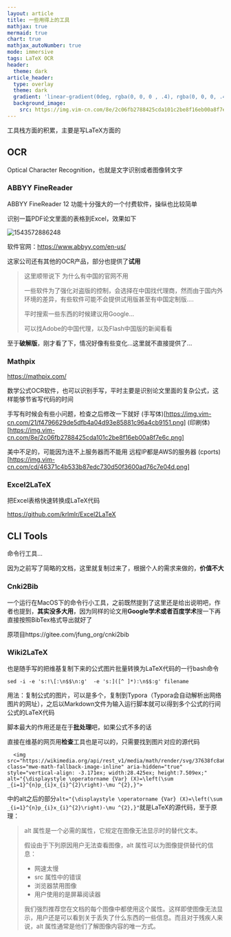 ```yaml
---
layout: article
title: 一些用得上的工具
mathjax: true
mermaid: true
chart: true
mathjax_autoNumber: true
mode: immersive
tags: LaTeX OCR
header:
  theme: dark
article_header:
  type: overlay
  theme: dark
  gradient: 'linear-gradient(0deg, rgba(0, 0, 0 , .4), rgba(0, 0, 0, .4))'
  background_image:
    src: https://img.vim-cn.com/8e/2c06fb2788425cda101c2be8f16eb00a8f7e6c.png
---
```

工具栈方面的积累，主要是写LaTeX方面的

<!--more-->
## OCR

Optical Character Recognition，也就是文字识别或者图像转文字

### ABBYY FineReader

ABBYY FineReader 12 功能十分强大的一个付费软件，操纵也比较简单

识别一篇PDF论文里面的表格到Excel，效果如下

![1543572886248](https://img.vim-cn.com/2e/f2a6383c25ad0920ce14f61da30d839084e6ef.png)

软件官网：https://www.abbyy.com/en-us/

这家公司还有其他的OCR产品，部分也提供了**试用**

> 这里顺带说下 为什么有中国的官网不用
>
> 一些软件为了强化对盗版的控制，会选择在中国找代理商，然而由于国内外环境的差异，有些软件可能不会提供试用版甚至有中国定制版....
>
> 平时搜索一些东西的时候建议用Google...
>
> 可以找Adobe的中国代理，以及Flash中国版的新闻看看

至于**破解版**，刚才看了下，情况好像有些变化...这里就不直接提供了...

### Mathpix

https://mathpix.com/

数学公式OCR软件，也可以识别手写，平时主要是识别论文里面的复杂公式，这样能够节省写代码的时间

手写有时候会有些小问题，检查之后修改一下就好
(手写体)[https://img.vim-cn.com/21/f4796629de5dfb4a04d93e85881c96a4cb9151.png]
(印刷体)[https://img.vim-cn.com/8e/2c06fb2788425cda101c2be8f16eb00a8f7e6c.png]



美中不足的，可能因为连不上服务器而不能用
远程IP都是AWS的服务器
(cports)[https://img.vim-cn.com/cd/46371c4b533b87edc730d50f3600ad76c7e04d.png]


### Excel2LaTeX

把Excel表格快速转换成LaTeX代码

https://github.com/krlmlr/Excel2LaTeX



## CLI Tools

命令行工具...

因为之前写了简略的文档，这里就复制过来了，根据个人的需求来做的，**价值不大**


### Cnki2Bib

一个运行在MacOS下的命令行小工具，之前既然提到了这里还是给出说明吧，作者也提到，**其实没多大用**，因为同样的论文用**Google学术或者百度学术**搜一下再直接按照BibTex格式导出就好了

原项目https://gitee.com/jfung_org/cnki2bib

### Wiki2LaTeX

也是随手写的把维基复制下来的公式图片批量转换为LaTeX代码的一行bash命令

```shell
sed -i -e 's:!\[:\n$$\n:g'  -e 's:]([^ ]*):\n$$:g' filename
```

用法：复制公式的图片，可以是多个，复制到Typora（Typora会自动解析出网络图片的网址），之后以Markdown文件为输入运行脚本就可以得到多个公式的行间公式的LaTeX代码

脚本最大的作用还是在于**批处理**吧，如果公式不多的话

直接在维基的网页用**检查**工具也是可以的，只需要找到图片对应的源代码

```shell
  <img src="https://wikimedia.org/api/rest_v1/media/math/render/svg/37638fc8a691764fe848ef7723088dccc7d6bb21" class="mwe-math-fallback-image-inline" aria-hidden="true" style="vertical-align: -3.171ex; width:28.425ex; height:7.509ex;" alt="{\displaystyle \operatorname {Var} (X)=\left(\sum _{i=1}^{n}p_{i}x_{i}^{2}\right)-\mu ^{2},}">
```

中的alt之后的部分`alt="{\displaystyle \operatorname {Var} (X)=\left(\sum _{i=1}^{n}p_{i}x_{i}^{2}\right)-\mu ^{2},}"`就是LaTeX的源代码，至于原理：

> alt 属性是一个必需的属性，它规定在图像无法显示时的替代文本。
>
> 假设由于下列原因用户无法查看图像，alt 属性可以为图像提供替代的信息：
>
> - 网速太慢
> - src 属性中的错误
> - 浏览器禁用图像
> - 用户使用的是屏幕阅读器
>
> 我们强烈推荐您在文档的每个图像中都使用这个属性。这样即使图像无法显示，用户还是可以看到关于丢失了什么东西的一些信息。而且对于残疾人来说，alt 属性通常是他们了解图像内容的唯一方式。

